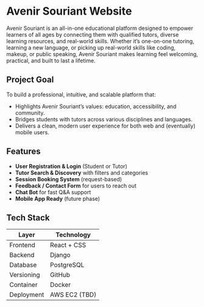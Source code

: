 # Avenir Souriant Website

Avenir Souriant is an all-in-one educational platform designed to empower learners of all ages by connecting them with qualified tutors, diverse learning resources, and real-world skills. Whether it’s one-on-one tutoring, learning a new language, or picking up real-world skills like coding, makeup, or public speaking, Avenir Souriant makes learning feel welcoming, practical, and built to last a lifetime.

## Project Goal

To build a professional, intuitive, and scalable platform that:

- Highlights Avenir Souriant’s values: education, accessibility, and community.
- Bridges students with tutors across various disciplines and languages.
- Delivers a clean, modern user experience for both web and (eventually) mobile users.

## Features

- **User Registration & Login** (Student or Tutor)
- **Tutor Search & Discovery** with filters and categories
- **Session Booking System** (request-based)
- **Feedback / Contact Form** for users to reach out
- **Chat Bot** for fast Q&A support
- **Mobile App Ready** (future phase)

## Tech Stack

| Layer       | Technology               |
|-------------|---------------------------|
| Frontend    | React + CSS               |
| Backend     | Django                    |
| Database    | PostgreSQL                |
| Versioning  | GitHub                    |
| Container   | Docker                    |
| Deployment  | AWS EC2 (TBD)             |



